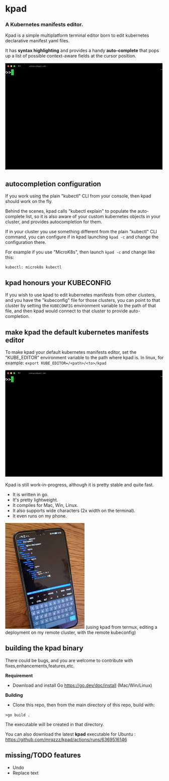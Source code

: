 # kpad

### A Kubernetes manifests editor.

Kpad is a simple multiplatform terminal editor born to edit kubernetes declarative manifest yaml files.

It has **syntax highlighting** and provides a handy **auto-complete** that pops up a list of possible context-aware fields at the cursor position.

![Screenshot](res/preview.gif)



## autocompletion configuration

If you work using the plain "kubectl" CLI from your console, then kpad should work on the fly.

Behind the scenes, kpad calls "kubectl explain" to populate the auto-complete list, so it is also aware of your custom kubernetes objects in your cluster, and provides autocompletion for them.

If in your cluster you use something different from the plain "kubectl" CLI command, you can configure if in kpad launching `kpad -c` and change the configuration there.

For example if you use "MicroK8s", then launch `kpad -c` and change like this:
```
kubectl: microk8s kubectl
```

## kpad honours your KUBECONFIG
If you wish to use kpad to edit kubernetes manifests from other clusters, and you have the "kubeconfig" file for those clusters, you can point to that cluster by setting the `KUBECONFIG` environment variable to the path of that file, and then kpad would connect to that cluster to provide auto-completion. 


## make kpad the default kubernetes manifests editor

To make kpad your default kubernetes manifests editor, set the "KUBE_EDITOR" environment variable to the path where kpad is.
In linux, for example:
`export KUBE_EDITOR=/<path>/<to>/kpad`

![Screenshot](res/preview-edit.gif)


Kpad is still work-in-progress, although it is pretty stable and quite fast.
- It is written in go. 
- It's pretty lightweight.
- It compiles for Mac, Win, Linux.
- It also supports wide characters (2x width on the terminal).
- It even runs on my phone.

<img src="res/phone.jpg" width=50% height=50% />
(using kpad from termux, editing a deployment on my remote cluster, with the remote kubeconfig)


## building the kpad binary

There could be bugs, and you are welcome to contribute with fixes,enhancements,features,etc.

**Requirement**
- Download and install Go https://go.dev/doc/install  (Mac/Win/Linux)

**Building**
- Clone this repo, then from the main directory of this repo, build with:

`>go build .`

The executable will be created in that directory.

You can also download the latest **kpad** executable for Ubuntu : https://github.com/mrqzzz/kpad/actions/runs/6369516146


## missing/TODO features

- Undo
- Replace text


